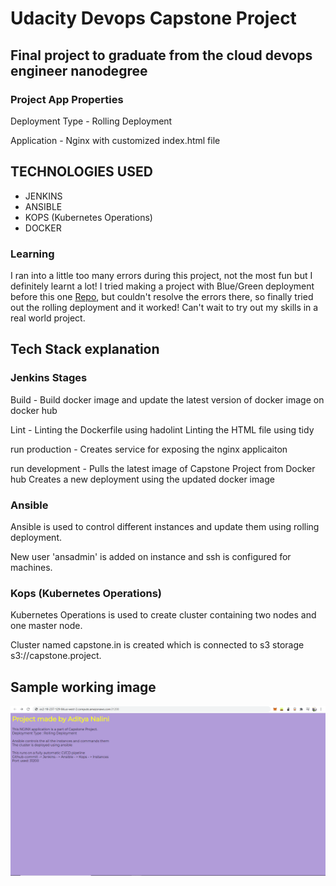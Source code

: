 # Udacity Devops Capstone Project

## Final project to graduate from the cloud devops engineer nanodegree

### Project App Properties

  Deployment Type - Rolling Deployment
  
  Application - Nginx with customized index.html file

## TECHNOLOGIES USED

- JENKINS
- ANSIBLE
- KOPS (Kubernetes Operations)
- DOCKER
  
### Learning
 
I ran into a little too many errors during this project, not the most fun but I definitely learnt a lot! I tried making a project with Blue/Green deployment before this one [Repo](https://github.com/adinalini/DevopsCapstoneProject), but couldn't resolve the errors there, so finally tried out the rolling deployment and it worked! Can't wait to try out my skills in a real world project.

## Tech Stack explanation

### Jenkins Stages
   
   Build - Build docker image and update the latest version of docker image on docker hub
   
   Lint - Linting the Dockerfile using hadolint
          Linting the HTML file using tidy
          
   run production - Creates service for exposing the nginx applicaiton
   
   run development - Pulls the latest image of Capstone Project from Docker hub
                     Creates a new deployment using the updated docker image
                     
 ### Ansible 
 
 Ansible is used to control different instances and update them using rolling deployment.
 
 New user 'ansadmin' is added on instance and ssh is configured for machines.
 
 
 ### Kops (Kubernetes Operations)
 
 Kubernetes Operations is used to create cluster containing two nodes and one master node.
 
 Cluster named capstone.in is created which is connected to s3 storage s3://capstone.project.
 
 
 ## Sample working image       
 
 ![Application-functioning](https://github.com/adinalini/DevopsCapstoneProject-2/blob/master/Final%20working%20html.PNG)
